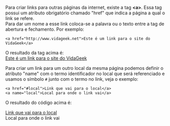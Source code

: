 

Para criar links para outras páginas da internet, existe a tag <b><a\></b>.
Essa tag possui um atributo obrigatório chamado "href" que indica a página a qual o link se refere.<br/>
Para dar um nome a esse link coloca-se a palavra ou o texto entre a tag de abertura e fechamento.
Por exemplo:

	<a href="http://www.vidageek.net">Este é um link para o site do VidaGeek</a>

O resultado da tag acima é:<br/>
<a href="http://www.vidageek.net">Este é um link para o site do VidaGeek</a>


Para criar um link para um outro local da mesma página podemos definir o atributo "name" com o termo identificador 
no local que será referenciado e usamos o símbolo `#` junto com o termo no link, veja o exemplo:

	<a href="#local">Link que vai para o local</a>
	<a name="local">Local para onde o link vai</a>
	
O resultado do código acima é:<br/>

<a href="#local">Link que vai para o local</a><br/>
<a name="local">Local para onde o link vai</a>
	
